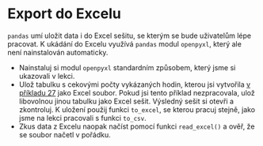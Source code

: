 # Export do Excelu

`pandas` umí uložit data i do Excel sešitu, se kterým se bude uživatelům lépe pracovat. K ukádání do Excelu využívá `pandas` modul `openpyxl`, který ale není nainstalován automaticky.

* Nainstaluj si modul `openpyxl` standardním způsobem, který jsme si ukazovali v lekci.
* Ulož tabulku s cekovými počty vykázaných hodin, kterou jsi vytvořila [v příkladu 27](priklad27.md) jako Excel soubor. Pokud jsi tento příklad nezpracovala, ulož libovolnou jinou tabulku jako Excel sešit. Výsledný sešit si otevři a zkontroluj. K uložení použij funkci `to_excel`, se kterou pracuj stejně, jako jsme na lekci pracovali s funkci `to_csv`.
* Zkus data z Excelu naopak načíst pomocí funkci `read_excel()` a ověř, že se soubor načetl v pořádku.
